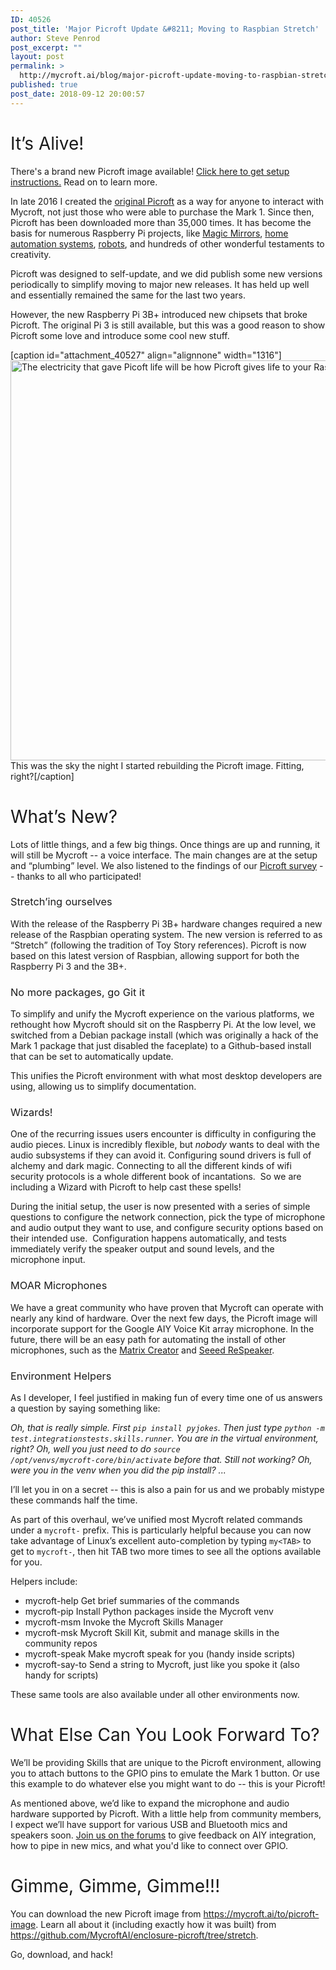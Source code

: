 ```yaml
---
ID: 40526
post_title: 'Major Picroft Update &#8211; Moving to Raspbian Stretch'
author: Steve Penrod
post_excerpt: ""
layout: post
permalink: >
  http://mycroft.ai/blog/major-picroft-update-moving-to-raspbian-stretch/
published: true
post_date: 2018-09-12 20:00:57
---
```

<h1><span style="font-weight: 400;">It’s Alive!</span></h1>
There's a brand new Picroft image available! <span style="font-weight: 400;"><a href="https://github.com/MycroftAI/enclosure-picroft/tree/stretch" target="_blank" rel="noopener">Click here to get setup instructions.</a> Read on to learn more.</span>

<span style="font-weight: 400;">In late 2016 I created the </span><a href="https://mycroft.ai/blog/mycroft-now-available-raspberry-pi-image/"><span style="font-weight: 400;">original Picroft</span></a><span style="font-weight: 400;"> as a way for anyone to interact with Mycroft, not just those who were able to purchase the Mark 1. Since then, Picroft has been downloaded more than 35,000 times. It has become the basis for numerous Raspberry Pi projects, like </span><a href="https://community.mycroft.ai/t/creating-my-first-skill-with-essentially-no-experience-mycroft-magicmirror-skill/3526/" target="_blank" rel="noopener"><span style="font-weight: 400;">Magic Mirrors</span></a><span style="font-weight: 400;">, </span><a href="https://www.hackster.io/gov/hey-mycroft-turn-on-the-lamp-5e2d12" target="_blank" rel="noopener"><span style="font-weight: 400;">home automation systems</span></a><span style="font-weight: 400;">, </span><a href="https://community.mycroft.ai/t/first-steps-into-the-big-wide-world/3623" target="_blank" rel="noopener"><span style="font-weight: 400;">robots</span></a><span style="font-weight: 400;">, and hundreds of other wonderful testaments to creativity.</span>

<span style="font-weight: 400;">Picroft was designed to self-update, and we did publish some new versions periodically to simplify moving to major new releases. It has held up well and essentially remained the same for the last two years.</span>

<span style="font-weight: 400;">However, the new Raspberry Pi 3B+ introduced new chipsets that broke Picroft. The original Pi 3 is still available, but this was a good reason to show Picroft some love and introduce some cool new stuff.</span>

[caption id="attachment_40527" align="alignnone" width="1316"]<a href="https://mycroft.ai/wp-content/uploads/2018/09/lightning-2018-08-01.jpg"><img class="wp-image-40527 size-full" src="https://mycroft.ai/wp-content/uploads/2018/09/lightning-2018-08-01.jpg" alt="The electricity that gave Picoft life will be how Picroft gives life to your Raspberry Pi projects." width="1316" height="640" /></a> This was the sky the night I started rebuilding the Picroft image. Fitting, right?[/caption]
<h1><span style="font-weight: 400;">What’s New?</span></h1>
<span style="font-weight: 400;">Lots of little things, and a few big things. Once things are up and running, it will still be Mycroft -- a voice interface. The main changes are at the setup and “plumbing” level. We also listened to the findings of our </span><a href="https://mycroft.ai/blog/picroft-survey-2018-results/" target="_blank" rel="noopener"><span style="font-weight: 400;">Picroft survey</span></a><span style="font-weight: 400;"> -- thanks to all who participated!</span>
<h3><span style="font-weight: 400;">Stretch’ing ourselves</span></h3>
<span style="font-weight: 400;">With the release of the Raspberry Pi 3B+ hardware changes required a new release of the Raspbian operating system. The new version is referred to as “Stretch” (following the tradition of Toy Story references). Picroft is now based on this latest version of Raspbian, allowing support for both the Raspberry Pi 3 and the 3B+.</span>
<h3><span style="font-weight: 400;">No more packages, go Git it</span></h3>
<span style="font-weight: 400;">To simplify and unify the Mycroft experience on the various platforms, we rethought how Mycroft should sit on the Raspberry Pi. At the low level, we switched from a Debian package install (which was originally a hack of the Mark 1 package that just disabled the faceplate) to a Github-based install that can be set to automatically update.</span>

<span style="font-weight: 400;">This unifies the Picroft environment with what most desktop developers are using, allowing us to simplify documentation.</span>
<h3><span style="font-weight: 400;">Wizards!</span></h3>
<span style="font-weight: 400;">One of the recurring issues users encounter is difficulty in configuring the audio pieces. Linux is incredibly flexible, but </span><i><span style="font-weight: 400;">nobody</span></i><span style="font-weight: 400;"> wants to deal with the audio subsystems if they can avoid it. Configuring sound drivers is full of alchemy and dark magic. Connecting to all the different kinds of wifi security protocols is a whole different book of incantations.  So we are including a Wizard with Picroft to help cast these spells!</span>

<span style="font-weight: 400;">During the initial setup, the user is now presented with a series of simple questions to configure the network connection, pick the type of microphone and audio output they want to use, and configure security options based on their intended use.  Configuration happens automatically, and tests immediately verify the speaker output and sound levels, and the microphone input.</span>
<h3><span style="font-weight: 400;">MOAR Microphones</span></h3>
<span style="font-weight: 400;">We have a great community who have proven that Mycroft can operate with nearly any kind of hardware. Over the next few days, the Picroft image will incorporate support for the Google AIY Voice Kit array microphone. In the future, there will be an easy path for automating the install of other microphones, such as the <a href="https://www.matrix.one/products/creator" target="_blank" rel="noopener">Matrix Creator</a> and <a href="https://www.seeedstudio.com/ReSpeaker-4Mic-Array-for-Raspberry-Pi-p-2941.html" target="_blank" rel="noopener">Seeed ReSpeaker</a>.</span>
<h3><span style="font-weight: 400;">Environment Helpers</span></h3>
<span style="font-weight: 400;">As I developer, I feel justified in making fun of every time one of us answers a question by saying something like:</span>

<i><span style="font-weight: 400;">Oh, that is really simple. First <code>pip install pyjokes</code>. Then just type <code>python -m test.integrationstests.skills.runner</code>. You are in the virtual environment, right? Oh, well you just need to do <code>source /opt/venvs/mycroft-core/bin/activate</code> before that. Still not working? Oh, were you in the venv when you did the pip install? ...</span></i>

<span style="font-weight: 400;">I’ll let you in on a secret -- this is also a pain for us and we probably mistype these commands half the time.</span>

<span style="font-weight: 400;">As part of this overhaul, we’ve unified most Mycroft related commands under a <code>mycroft-</code> prefix. This is particularly helpful because you can now take advantage of Linux’s excellent auto-completion by typing <code>my&lt;TAB&gt;</code> to get to <code>mycroft-</code>, then hit TAB two more times to see all the options available for you.</span>

<span style="font-weight: 400;">Helpers include:</span>
<ul>
 	<li><span style="font-weight: 400;">mycroft-help</span> <span style="font-weight: 400;">Get brief summaries of the commands</span></li>
 	<li><span style="font-weight: 400;">mycroft-pip</span> <span style="font-weight: 400;">Install Python packages inside the Mycroft venv</span></li>
 	<li><span style="font-weight: 400;">mycroft-msm</span> <span style="font-weight: 400;">Invoke the Mycroft Skills Manager</span></li>
 	<li><span style="font-weight: 400;">mycroft-msk</span> <span style="font-weight: 400;">Mycroft Skill Kit, submit and manage skills in the community repos</span></li>
 	<li><span style="font-weight: 400;">mycroft-speak</span> <span style="font-weight: 400;">Make mycroft speak for you (handy inside scripts)</span></li>
 	<li><span style="font-weight: 400;">mycroft-say-to</span> <span style="font-weight: 400;">Send a string to Mycroft, just like you spoke it (also handy for scripts)</span></li>
</ul>
<span style="font-weight: 400;">These same tools are also available under all other environments now.</span>
<h1><span style="font-weight: 400;">What Else Can You Look Forward To?</span></h1>
<span style="font-weight: 400;">We’ll be providing Skills that are unique to the Picroft environment, allowing you to attach buttons to the GPIO pins to emulate the Mark 1 button. Or use this example to do whatever else you might want to do -- this is your Picroft!</span>

<span style="font-weight: 400;">As mentioned above, we’d like to expand the microphone and audio hardware supported by Picroft. With a little help from community members, I expect we’ll have support for various USB and Bluetooth mics and speakers soon. <a href="https://community.mycroft.ai/t/major-picroft-update-moving-to-raspbian-stretch/4522" target="_blank" rel="noopener">Join us on the forums</a> to give feedback on AIY integration, how to pipe in new mics, and what you'd like to connect over GPIO.</span>
<h1><span style="font-weight: 400;">Gimme, Gimme, Gimme!!!</span></h1>
<span style="font-weight: 400;">You can download the new Picroft image from </span><a href="https://mycroft.ai/to/picroft-image" target="_blank" rel="noopener">https://mycroft.ai/to/picroft-image</a><span style="font-weight: 400;">. Learn all about it (including exactly how it was built) from </span><a href="https://github.com/MycroftAI/enclosure-picroft/tree/stretch" target="_blank" rel="noopener">https://github.com/MycroftAI/enclosure-picroft/tree/stretch</a><span style="font-weight: 400;">.</span>

<span style="font-weight: 400;">Go, download, and hack!</span>